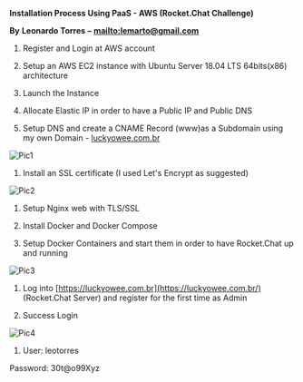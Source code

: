 **Installation Process Using PaaS - AWS (Rocket.Chat Challenge)**

**By**  **Leonardo Torres**  **–** [**mailto:lemarto@gmail.com**](mailto:lemarto@gmail.com)

1. Register and Login at AWS account

1. Setup an AWS EC2 instance with Ubuntu Server 18.04 LTS 64bits(x86) architecture
2. Launch the Instance

1. Allocate Elastic IP in order to have a Public IP and Public DNS

1. Setup DNS and create a CNAME Record (www)as a Subdomain using my own Domain - [luckyowee.com.br](https://luckyowee.com.br/)

![Pic1](RackMultipart20210617-4-qlwucg_html_9e032d3393fba4ec.png)

1. Install an SSL certificate (I used Let&#39;s Encrypt as suggested)

![Pic2](RackMultipart20210617-4-qlwucg_html_a282a199a366886e.png)

1. Setup Nginx web with TLS/SSL

1. Install Docker and Docker Compose

1. Setup Docker Containers and start them in order to have Rocket.Chat up and running

![Pic3](https://prnt.sc/15py01h)

1. Log into [https://luckyowee.com.br](https://luckyowee.com.br/) (Rocket.Chat Server) and register for the first time as Admin

1. Success Login

![Pic4](RackMultipart20210617-4-qlwucg_html_7aa057ff7724ef27.png)

1. User: leotorres

Password: 30t@o99Xyz
